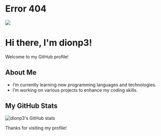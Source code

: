 # Error 404

![](https://komarev.com/ghpvc/?username=dionp3)

# Hi there, I'm dionp3!

Welcome to my GitHub profile!

## About Me

- I’m currently learning new programming languages and technologies.
- I’m working on various projects to enhance my coding skills.

## My GitHub Stats

![dionp3's GitHub stats](https://github-readme-stats.vercel.app/api?username=dionp3&show_icons=true&theme=radical)

Thanks for visiting my profile!
